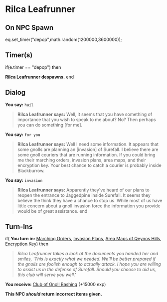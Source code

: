 # Rilca Leafrunner
## On NPC Spawn

eq.set_timer("depop",math.random(1200000,3600000));
## Timer(s)

if(e.timer == "depop") then


**Rilca Leafrunner despawns.**
end

## Dialog

**You say:** `hail`



>**Rilca Leafrunner says:** Well, it seems that you have something of importance that you wish to speak to me about? No? Then perhaps you can do something [for me].

**You say:** `for you`



>**Rilca Leafrunner says:** Well I need some information. It appears that some gnolls are planning an [invasion] of Surefall. I believe there are some gnoll couriers that are running information. If you could bring me their marching orders, invasion plans, area maps, and their encryption key. Your best chance to catch a courier is probably inside Blackburrow.

**You say:** `invasion`



>**Rilca Leafrunner says:** Apparently they've heard of our plans to reopen the entrance to Jaggedpine inside Surefall. It seems they believe the think they have a chance to stop us. While most of us have little concern about a gnoll invasion force the information you provide would be of great assistance.
end

## Turn-Ins




if( **You turn in:** [Marching Orders](/item/15931), [Invasion Plans](/item/15932), [Area Maps of Qeynos Hills](/item/15933), [Encryption Key](/item/15934)) then


>*Rilca Leafrunner takes a look at the documents you handed her and smiles, 'This is exactly what we needed. We'll be better prepared if the gnolls are foolish enough to actually attack. I hope you are willing to assist us in the defense of Surefall. Should you choose to aid us, this club will serve you well.'*


 **You receive:**  [Club of Gnoll Bashing](/item/15935) (+15000 exp)

**This NPC *should* return incorrect items given.**
